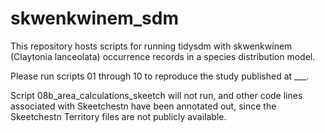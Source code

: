 # skwenkwinem_sdm
This repository hosts scripts for running tidysdm with skwenkwínem 
(Claytonia lanceolata) occurrence records in a species distribution model. 

Please run scripts 01 through 10 to reproduce the study published at ___.

Script 08b_area_calculations_skeetch will not run, and other code lines 
associated with Skeetchestn have been annotated out, since the Skeetchestn Territory 
files are not publicly available. 
